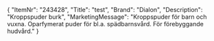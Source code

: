 {
  "ItemNr": "243428",
  "Title": "test",
  "Brand": "Dialon",
  "Description": "Kroppspuder burk",
  "MarketingMessage": "Kroppspuder för barn och vuxna. Oparfymerat puder för bl.a. spädbarnsvård. För förebyggande hudvård."
}